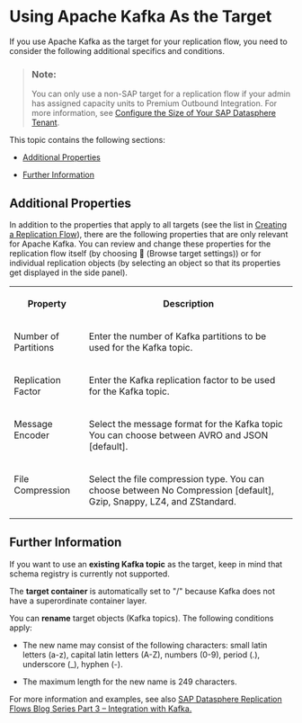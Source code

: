 <!-- loio6df55db4028842c1b1866e709ffef456 -->

<link rel="stylesheet" type="text/css" href="../css/sap-icons.css"/>

# Using Apache Kafka As the Target

If you use Apache Kafka as the target for your replication flow, you need to consider the following additional specifics and conditions.

> ### Note:  
> You can only use a non-SAP target for a replication flow if your admin has assigned capacity units to Premium Outbound Integration. For more information, see [Configure the Size of Your SAP Datasphere Tenant](https://help.sap.com/docs/SAP_DATASPHERE/9f804b8efa8043539289f42f372c4862/33f8ef4ec359409fb75925a68c23ebc3.html).

This topic contains the following sections:

-   [Additional Properties](using-apache-kafka-as-the-target-6df55db.md#loio6df55db4028842c1b1866e709ffef456__section_ReplFlow_Kafka_Properties)

-   [Further Information](using-apache-kafka-as-the-target-6df55db.md#loio6df55db4028842c1b1866e709ffef456__section_ReplFlow_Kafka_Info)




<a name="loio6df55db4028842c1b1866e709ffef456__section_ReplFlow_Kafka_Properties"/>

## Additional Properties

In addition to the properties that apply to all targets \(see the list in [Creating a Replication Flow](creating-a-replication-flow-25e2bd7.md)\), there are the following properties that are only relevant for Apache Kafka. You can review and change these properties for the replication flow itself \(by choosing <span class="FPA-icons"></span> \(Browse target settings\)\) or for individual replication objects \(by selecting an object so that its properties get displayed in the side panel\).


<table>
<tr>
<th valign="top">

Property

</th>
<th valign="top">

Description

</th>
</tr>
<tr>
<td valign="top">

Number of Partitions

</td>
<td valign="top">

Enter the number of Kafka partitions to be used for the Kafka topic.

</td>
</tr>
<tr>
<td valign="top">

Replication Factor

</td>
<td valign="top">

Enter the Kafka replication factor to be used for the Kafka topic.

</td>
</tr>
<tr>
<td valign="top">

Message Encoder

</td>
<td valign="top">

Select the message format for the Kafka topic You can choose between AVRO and JSON \[default\].

</td>
</tr>
<tr>
<td valign="top">

File Compression

</td>
<td valign="top">

Select the file compression type. You can choose between No Compression \[default\], Gzip, Snappy, LZ4, and ZStandard.

</td>
</tr>
</table>



<a name="loio6df55db4028842c1b1866e709ffef456__section_ReplFlow_Kafka_Info"/>

## Further Information

If you want to use an **existing Kafka topic** as the target, keep in mind that schema registry is currently not supported.

The **target container** is automatically set to "/" because Kafka does not have a superordinate container layer.

You can **rename** target objects \(Kafka topics\). The following conditions apply:

-   The new name may consist of the following characters: small latin letters \(a-z\), capital latin letters \(A-Z\), numbers \(0-9\), period \(.\), underscore \(\_\), hyphen \(-\).

-   The maximum length for the new name is 249 characters.


For more information and examples, see also [SAP Datasphere Replication Flows Blog Series Part 3 – Integration with Kafka.](https://blogs.sap.com/2023/12/04/sap-datasphere-replication-flows-blog-series-part-3-integration-with-kafka/)

